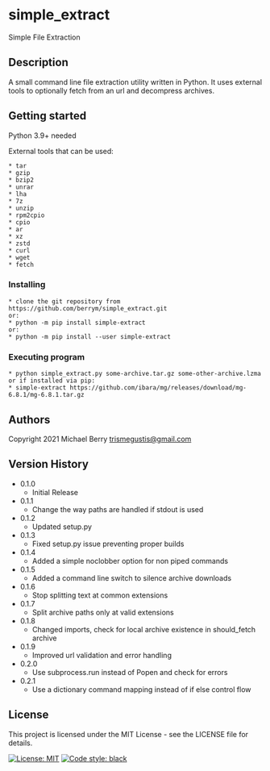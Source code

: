 # simple_extract

Simple File Extraction

## Description

A small command line file extraction utility written in Python. It uses external tools to optionally fetch from an url and decompress archives.

## Getting started

Python 3.9+ needed

External tools that can be used:

    * tar
    * gzip
    * bzip2
    * unrar
    * lha
    * 7z
    * unzip
    * rpm2cpio
    * cpio
    * ar
    * xz
    * zstd
    * curl
    * wget
    * fetch

### Installing

    * clone the git repository from https://github.com/berrym/simple_extract.git
    or:
    * python -m pip install simple-extract
    or:
    * python -m pip install --user simple-extract

### Executing program

    * python simple_extract.py some-archive.tar.gz some-other-archive.lzma
    or if installed via pip:
    * simple-extract https://github.com/ibara/mg/releases/download/mg-6.8.1/mg-6.8.1.tar.gz

## Authors

Copyright 2021
Michael Berry <trismegustis@gmail.com>

## Version History

* 0.1.0
    * Initial Release
* 0.1.1
    * Change the way paths are handled if stdout is used
* 0.1.2
    * Updated setup.py
* 0.1.3
    * Fixed setup.py issue preventing proper builds
* 0.1.4
    * Added a simple noclobber option for non piped commands
* 0.1.5
    * Added a command line switch to silence archive downloads
* 0.1.6
    * Stop splitting text at common extensions
* 0.1.7
    * Split archive paths only at valid extensions
* 0.1.8
    * Changed imports, check for local archive existence in should_fetch archive
* 0.1.9
    * Improved url validation and error handling
* 0.2.0
    * Use subprocess.run instead of Popen and check for errors
* 0.2.1
    * Use a dictionary command mapping instead of if else control flow

## License

This project is licensed under the MIT License - see the LICENSE file for details.

[![License: MIT](https://img.shields.io/badge/License-MIT-yellow.svg)](https://opensource.org/licenses/MIT)
[![Code style: black](https://img.shields.io/badge/code%20style-black-000000.svg)](https://github.com/psf/black)
